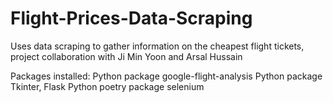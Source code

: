 # Flight-Prices-Data-Scraping
Uses data scraping to gather information on the cheapest flight tickets, project collaboration with Ji Min Yoon and Arsal Hussain


Packages installed:
Python package google-flight-analysis
Python package Tkinter, Flask
Python poetry package selenium
